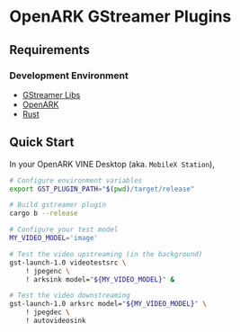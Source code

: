 # OpenARK GStreamer Plugins

## Requirements

### Development Environment

- [GStreamer Libs](https://gitlab.freedesktop.org/gstreamer/gstreamer-rs/blob/main/README.md#installation)
- [OpenARK](https://github.com/ulagbulag/OpenARK/tree/master/templates/bootstrap)
- [Rust](https://www.rust-lang.org/tools/install)

## Quick Start

In your OpenARK VINE Desktop (aka. `MobileX Station`),

```sh
# Configure environment variables
export GST_PLUGIN_PATH="$(pwd)/target/release"

# Build gstreamer plugin
cargo b --release

# Configure your test model
MY_VIDEO_MODEL='image'

# Test the video upstreaming (in the background)
gst-launch-1.0 videotestsrc \
    ! jpegenc \
    ! arksink model="${MY_VIDEO_MODEL}" &

# Test the video downstreaming
gst-launch-1.0 arksrc model="${MY_VIDEO_MODEL}" \
    ! jpegdec \
    ! autovideosink
```

